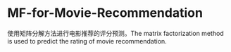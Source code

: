 # MF-for-Movie-Recommendation
使用矩阵分解方法进行电影推荐的评分预测。The matrix factorization method is used to predict the rating of movie recommendation.
